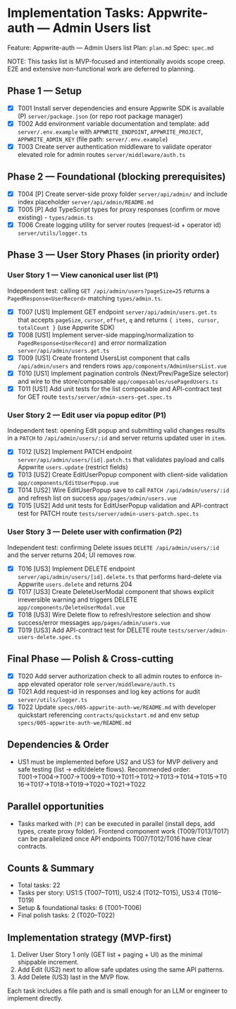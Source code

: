 # Implementation Tasks: Appwrite-auth — Admin Users list

Feature: Appwrite-auth — Admin Users list
Plan: `plan.md`
Spec: `spec.md`

NOTE: This tasks list is MVP-focused and intentionally avoids scope creep. E2E and extensive non-functional work are deferred to planning.

## Phase 1 — Setup

- [x] T001 Install server dependencies and ensure Appwrite SDK is available (P) `server/package.json` (or repo root package manager)
- [x] T002 Add environment variable documentation and template: add `server/.env.example` with `APPWRITE_ENDPOINT`, `APPWRITE_PROJECT`, `APPWRITE_ADMIN_KEY` (file path: `server/.env.example`)
- [x] T003 Create server authentication middleware to validate operator elevated role for admin routes `server/middleware/auth.ts`

## Phase 2 — Foundational (blocking prerequisites)

- [x] T004 [P] Create server-side proxy folder `server/api/admin/` and include index placeholder `server/api/admin/README.md`
- [x] T005 [P] Add TypeScript types for proxy responses (confirm or move existing) - `types/admin.ts`
- [x] T006 Create logging utility for server routes (request-id + operator id) `server/utils/logger.ts`

## Phase 3 — User Story Phases (in priority order)

### User Story 1 — View canonical user list (P1)

Independent test: calling `GET /api/admin/users?pageSize=25` returns a `PagedResponse<UserRecord>` matching `types/admin.ts`.

- [x] T007 [US1] Implement GET endpoint `server/api/admin/users.get.ts` that accepts `pageSize`, `cursor`, `offset`, `q` and returns `{ items, cursor, totalCount }` (use Appwrite SDK)
- [x] T008 [US1] Implement server-side mapping/normalization to `PagedResponse<UserRecord]` and error normalization `server/api/admin/users.get.ts`
- [x] T009 [US1] Create frontend UsersList component that calls `/api/admin/users` and renders rows `app/components/AdminUsersList.vue`
- [x] T010 [US1] Implement pagination controls (Next/Prev/PageSize selector) and wire to the store/composable `app/composables/usePagedUsers.ts`
- [x] T011 [US1] Add unit tests for the list composable and API-contract test for GET route `tests/server/admin-users-get.spec.ts`

### User Story 2 — Edit user via popup editor (P1)

Independent test: opening Edit popup and submitting valid changes results in a `PATCH` to `/api/admin/users/:id` and server returns updated user in `item`.

- [x] T012 [US2] Implement PATCH endpoint `server/api/admin/users/[id].patch.ts` that validates payload and calls Appwrite `users.update` (restrict fields)
- [x] T013 [US2] Create EditUserPopup component with client-side validation `app/components/EditUserPopup.vue`
- [x] T014 [US2] Wire EditUserPopup save to call `PATCH /api/admin/users/:id` and refresh list on success `app/pages/admin/users.vue`
- [x] T015 [US2] Add unit tests for EditUserPopup validation and API-contract test for PATCH route `tests/server/admin-users-patch.spec.ts`

### User Story 3 — Delete user with confirmation (P2)

Independent test: confirming Delete issues `DELETE /api/admin/users/:id` and the server returns 204; UI removes row.

- [x] T016 [US3] Implement DELETE endpoint `server/api/admin/users/[id].delete.ts` that performs hard-delete via Appwrite `users.delete` and returns 204
- [x] T017 [US3] Create DeleteUserModal component that shows explicit irreversible warning and triggers DELETE `app/components/DeleteUserModal.vue`
- [x] T018 [US3] Wire Delete flow to refresh/restore selection and show success/error messages `app/pages/admin/users.vue`
- [x] T019 [US3] Add API-contract test for DELETE route `tests/server/admin-users-delete.spec.ts`

## Final Phase — Polish & Cross-cutting

- [x] T020 Add server authorization check to all admin routes to enforce in-app elevated operator role `server/middleware/auth.ts`
- [x] T021 Add request-id in responses and log key actions for audit `server/utils/logger.ts`
- [x] T022 Update `specs/005-appwrite-auth-we/README.md` with developer quickstart referencing `contracts/quickstart.md` and env setup `specs/005-appwrite-auth-we/README.md`

## Dependencies & Order

- US1 must be implemented before US2 and US3 for MVP delivery and safe testing (list → edit/delete flows). Recommended order: T001→T004→T007→T009→T010→T011→T012→T013→T014→T015→T016→T017→T018→T019→T020→T021→T022

## Parallel opportunities

- Tasks marked with `[P]` can be executed in parallel (install deps, add types, create proxy folder). Frontend component work (T009/T013/T017) can be parallelized once API endpoints T007/T012/T016 have clear contracts.

## Counts & Summary

- Total tasks: 22
- Tasks per story: US1:5 (T007–T011), US2:4 (T012–T015), US3:4 (T016–T019)
- Setup & foundational tasks: 6 (T001–T006)
- Final polish tasks: 2 (T020–T022)

## Implementation strategy (MVP-first)

1. Deliver User Story 1 only (GET list + paging + UI) as the minimal shippable increment.
2. Add Edit (US2) next to allow safe updates using the same API patterns.
3. Add Delete (US3) last in the MVP flow.

Each task includes a file path and is small enough for an LLM or engineer to implement directly.
